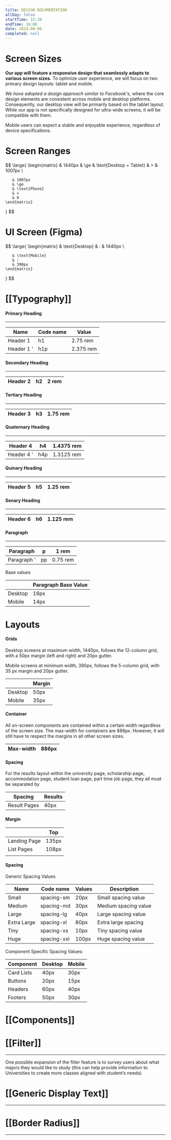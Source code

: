 ```yaml
---
title: DESIGN DOCUMENTATION
allDay: false
startTime: 15:30
endTime: 16:00
date: 2024-08-06
completed: null
---
```


# Screen Sizes

**Our app will feature a responsive design that seamlessly adapts to various screen sizes.** To optimize user experience, we will focus on two primary design layouts: tablet and mobile.

*We have adopted a design approach similar to Facebook's*, where the core design elements are consistent across mobile and desktop platforms. Consequently, our desktop view will be primarily based on the tablet layout. While our app is not specifically designed for ultra-wide screens, it will be compatible with them.

Mobile users can expect a stable and enjoyable experience, regardless of device specifications.



# Screen Ranges

$$
\large{
	\begin{matrix}
	   & 1440px
	   & \ge
	   & \text{Desktop + Tablet} 
	   & > 
	   & 1007px \\
	   
	   & 1007px  
	   & \ge 
	   & \text{Phone}
	   & >
	   & 0
	\end{matrix}
}
$$

# UI Screen (Figma)

$$
\large{
	\begin{matrix}
	   & \text{Desktop} 
	   & :
	   & 1440px \\
	   
	   & \text{Mobile}
	   & :
	   & 390px
	\end{matrix}
}
$$
# [[Typography]]


#### Primary Heading
---

| Name       | Code name | Value     |
| ---------- | --------- | --------- |
| Header 1   | h1        | 2.75 rem  |
| Header 1 ' | h1p       | 2.375 rem |

#### Secondary Heading
---

| Header 2 | h2  | 2 rem |
| -------- | --- | ----- |

#### Tertiary Heading
----

| Header 3 | h3        | 1.75 rem |
| -------- | --------- | -------- |
#### Quaternary Heading
---

| Header 4   | h4  | 1.4375 rem |
| ---------- | --- | ---------- |
| Header 4 ' | h4p | 1.3125 rem |

#### Quinary Heading
---

| Header 5 | h5  | 1.25 rem |
| -------- | --- | -------- |

#### Senary Heading
---

| Header 6 | h6  | 1.125 rem |
| -------- | --- | --------- |

#### Paragraph
---

| Paragraph   | p   | 1 rem    |
| ----------- | --- | -------- |
| Paragraph ' | pp  | 0.75 rem |

Base values

|         | Paragraph Base Value |
| ------- | -------------------- |
| Desktop | 16px                 |
| Mobile  | 14px                 |


# Layouts 

#### **Grids**

Desktop screens at maximum width, 1440px, follows the 12-column grid, with a 50px margin (left and right) and 20px gutter.

Mobile screens at minimum width, 390px, follows the 5-column grid, with 35 px margin and 20px gutter.

|         | **Margin** |
| ------- | ---------- |
| Desktop | 50px       |
| Mobile  | 35px       |

#### **Container**

All on-screen components are contained within a certain width regardless of the screen size. The max-width for containers are 886px. However, it will still have to respect the margins in all other screen sizes. 

| Max-width | 886px |
| --------- | ----- |

#### **Spacing** 

For the results layout within the university page, scholarship page, accommodation page, student loan page, part time job page, they all must be separated by 

| **Spacing**  | **Results** |
| ------------ | ----------- |
| Result Pages | 40px        |

#### **Margin**

|              | Top   |
| ------------ | ----- |
| Landing Page | 135px |
| List Pages   | 108px |
|              |       |

#### **Spacing**

Generic Spacing Values

| Name        | Code name   | Values | Description          |
| ----------- | ----------- | ------ | -------------------- |
| Small       | spacing-sm  | 20px   | Small spacing value  |
| Medium      | spacing-md  | 30px   | Medium spacing value |
| Large       | spacing-lg  | 40px   | Large spacing value  |
| Extra Large | spacing-xl  | 80px   | Extra large spacing  |
| Tiny        | spacing-xs  | 10px   | Tiny spacing value   |
| Huge        | spacing-xxl | 100px  | Huge spacing value   |

Component Specific Spacing Values:

| Component  | Desktop | Mobile |
| ---------- | ------- | ------ |
| Card Lists | 40px    | 30px   |
| Buttons    | 20px    | 15px   |
| Headers    | 60px    | 40px   |
| Footers    | 50px    | 30px   |



# [[Components]]

# [[Filter]]
---
One possible expansion of the filter feature is to survey users about what majors they would like to study (this can help provide information to Universities to create more classes aligned with student’s needs)



# [[Generic Display Text]]
---





# [[Border Radius]]
---